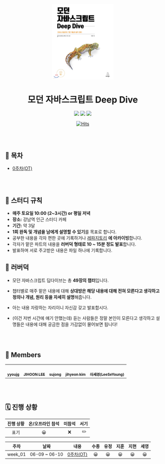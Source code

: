 <div align="center">
  <a href="https://product.kyobobook.co.kr/detail/S000001032980">
      <img src="modernJavascript.jpeg" alt="Logo" width="200">
  </a>
  <h1>모던 자바스크립트 Deep Dive</h1>
  <div>
    <img src="https://img.shields.io/badge/%EC%A0%80%EC%9E%90-%EC%9D%B4%EC%9B%85%EB%AA%A8-e76f51?style=for-the-badge"/>
    <img src="https://img.shields.io/badge/%EC%B6%9C%ED%8C%90%EC%82%AC-%EC%9C%84%ED%82%A4%EB%B6%81%EC%8A%A4-faa307?style=for-the-badge"/>
    <img src="https://img.shields.io/badge/%EA%B8%B0%EA%B0%84-2023.07.22%20~%20-52b788?style=for-the-badge"/>

[![Hits](https://hits.seeyoufarm.com/api/count/incr/badge.svg?url=https%3A%2F%2Fgithub.com%2Fcode-bibliotheca%2Fclean-code&count_bg=%23AAB7ED&title_bg=%23555555&icon=&icon_color=%23E7E7E7&title=Visitors&edge_flat=false)](https://hits.seeyoufarm.com)
  </div>
</div>

<br/><br/>

## 📝 목차

- [0주차(OT)](https://github.com/code-bibliotheca/modern-javascript-deep-dive/blob/main/0%EC%A3%BC%EC%B0%A8/0%EC%A3%BC%EC%B0%A8.md)

<br/><br/>

## 📌 스터디 규칙

- **매주 토요일 10:00 (2~3시간) or 평일 저녁**
- **장소:** 강남역 인근 스터디 카페
- **기간:** 약 3달
- **1회 완독 및 개념을 남에게 설명할 수 있기**를 목표로 합니다.
- 공부한 내용을 각자 편한 곳에 기록하거나 <a href="https://github.com/code-bibliotheca/modern-javascript-deep-dive">레파지토리</a> **에 아카이빙**합니다.
- 각자가 맡은 파트의 내용을 **러버덕 형태로 10 ~ 15분 정도 발표**합니다.
- 발표하며 서로 주고받은 내용은 파일 하나에 기록합니다.


## 🐤 러버덕

- 모던 자바스크립트 딥다이브는 총 **49장의 챕터**입니다.
- 챕터별로 매주 맡은 내용에 대해 **상대방은 해당 내용에 대해 전혀 모른다고 생각하고 정의나 개념, 원리 등을 자세히 설명**해줍니다.
- 아는 내용 자랑하는 자리이니 자신감 갖고 발표합시다.


- (이건 저번 시간에 얘기 안했는데) 듣는 사람들은 정말 본인이 모른다고 생각하고 설명들은 내용에 대해 궁금한 점을 가감없이 물어보면 됩니다!

<br/><br/>

## 🐬 Members

<table>
  <tr>
    <td align="center"><a href="https://github.com/YoujungSon"><img src="https://avatars.githubusercontent.com/u/88040809?v=4" width="100px;" alt=""/> <br /><sub><b>yyoujg</b></sub></a><br />
    </td>
    <td align="center"><a href="https://github.com/jiji-hoon96"><img src="https://avatars.githubusercontent.com/u/94469974?v=4" width="100px;" alt=""/> <br /><sub><b>JIHOON LEE</b></sub></a><br /></td>
    <td align="center"><a href="https://github.com/bubobubobo"><img src="https://avatars.githubusercontent.com/u/58013476?v=4" width="100px;" alt=""/> <br /><sub><b>sujong</b></sub></a><br /></td>
    <td align="center"><a href="https://github.com/jihyeon-kimy"><img src="https://avatars.githubusercontent.com/u/78922001?v=4" width="100px;" alt=""/> <br /><sub><b>jihyeon kim</b></sub></a><br /></td>
    <td align="center"><a href="https://github.com/tpdud406"><img src="https://avatars.githubusercontent.com/u/95858555?v=4" width="100px;" alt=""/> <br /><sub><b>이세영(LeeSeYoung)</b></sub></a><br /></td>

  </tr>
</table>

<br/><br/>

## 🗓️ 진행 상황

| 진행 상황 | 온/오프라인 참석 | 미참석 | 서기 |
| :-------: | :--------------: | :----: | :--: |
|   표기    |        😀        |   ❌   |  ✏️  |

|  주차   |     날짜      |                                                       내용                                                       | 수종 | 유정 | 지훈 | 지현 | 세영 |
| :-----: | :-----------: | :--------------------------------------------------------------------------------------------------------------: | :--: | :--: | :--: | :--: | :--: |
| week_01 | 06-09 ~ 06-10 | [0주차(OT)](https://github.com/code-bibliotheca/modern-javascript-deep-dive/blob/main/0%EC%A3%BC%EC%B0%A8/0%EC%A3%BC%EC%B0%A8.md) |  😀  |  😀  |  😀  |  😀  |  😀  |
